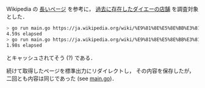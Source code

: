 Wikipedia の [長いページ](https://ja.wikipedia.org/wiki/%E7%89%B9%E5%88%A5:%E9%95%B7%E3%81%84%E3%83%9A%E3%83%BC%E3%82%B8) を参考に，
[過去に存在したダイエーの店舗](https://ja.wikipedia.org/wiki/%E9%81%8E%E5%8E%BB%E3%81%AB%E5%AD%98%E5%9C%A8%E3%81%97%E3%81%9F%E3%83%80%E3%82%A4%E3%82%A8%E3%83%BC%E3%81%AE%E5%BA%97%E8%88%97) を調査対象とした．

```bash
> go run main.go https://ja.wikipedia.org/wiki/%E9%81%8E%E5%8E%BB%E3%81%AB%E5%AD%98%E5%9C%A8%E3%81%97%E3%81%9F%E3%83%80%E3%82%A4%E3%82%A8%E3%83%BC%E3%81%AE%E5%BA%97%E8%88%97
4.59s elapsed
> go run main.go https://ja.wikipedia.org/wiki/%E9%81%8E%E5%8E%BB%E3%81%AB%E5%AD%98%E5%9C%A8%E3%81%97%E3%81%9F%E3%83%80%E3%82%A4%E3%82%A8%E3%83%BC%E3%81%AE%E5%BA%97%E8%88%97
1.98s elapsed
```

とキャッシュされてそう (?) である．

続けて取得したページを標準出力にリダイレクトし，
その内容を保存したが，二回とも内容は同じであった (see [main.go](./main.go))．
